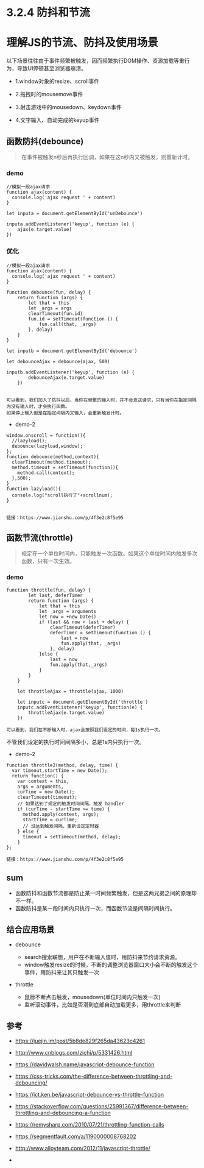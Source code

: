 # 3.2.4 防抖和节流


# 理解JS的节流、防抖及使用场景

以下场景往往由于事件频繁被触发，因而频繁执行DOM操作、资源加载等重行为，导致UI停顿甚至浏览器崩溃。

  - 1.window对象的resize、scroll事件

  - 2.拖拽时的mousemove事件

  - 3.射击游戏中的mousedown、keydown事件

  - 4.文字输入、自动完成的keyup事件


## 函数防抖(debounce)

>在事件被触发n秒后再执行回调，如果在这n秒内又被触发，则重新计时。

### demo
```
//模拟一段ajax请求
function ajax(content) {
  console.log('ajax request ' + content)
}

let inputa = document.getElementById('unDebounce')

inputa.addEventListener('keyup', function (e) {
    ajax(e.target.value)
})

```
### 优化

```
//模拟一段ajax请求
function ajax(content) {
  console.log('ajax request ' + content)
}

function debounce(fun, delay) {
    return function (args) {
        let that = this
        let _args = args
        clearTimeout(fun.id)
        fun.id = setTimeout(function () {
            fun.call(that, _args)
        }, delay)
    }
}
    
let inputb = document.getElementById('debounce')

let debounceAjax = debounce(ajax, 500)

inputb.addEventListener('keyup', function (e) {
        debounceAjax(e.target.value)
    })


可以看到，我们加入了防抖以后，当你在频繁的输入时，并不会发送请求，只有当你在指定间隔内没有输入时，才会执行函数。
如果停止输入但是在指定间隔内又输入，会重新触发计时。
```

- demo-2
```
window.onscroll = function(){
  //lazyload();
  debounce(lazyload,window);
};
function debounce(method,context){
  clearTimeout(method.timeout);
  method.timeout = setTimeout(function(){
    method.call(context);
  },500);
}
function lazyload(){
  console.log("scroll执行了"+scrollnum);
}


链接：https://www.jianshu.com/p/4f3e2c8f5e95

```

## 函数节流(throttle)

>规定在一个单位时间内，只能触发一次函数。如果这个单位时间内触发多次函数，只有一次生效。

### demo
```
function throttle(fun, delay) {
        let last, deferTimer
        return function (args) {
            let that = this
            let _args = arguments
            let now = +new Date()
            if (last && now < last + delay) {
                clearTimeout(deferTimer)
                deferTimer = setTimeout(function () {
                    last = now
                    fun.apply(that, _args)
                }, delay)
            }else {
                last = now
                fun.apply(that,_args)
            }
        }
    }

    let throttleAjax = throttle(ajax, 1000)

    let inputc = document.getElementById('throttle')
    inputc.addEventListener('keyup', function(e) {
        throttleAjax(e.target.value)
    })
    
可以看到，我们在不断输入时，ajax会按照我们设定的时间，每1s执行一次。
```

不管我们设定的执行时间间隔多小，总是1s内只执行一次。

- demo-2
```
function throttle2(method, delay, time) {
  var timeout,startTime = new Date();
  return function() {
    var context = this,
    args = arguments,
    curTime = new Date();
    clearTimeout(timeout);
    // 如果达到了规定的触发时间间隔，触发 handler
    if (curTime - startTime >= time) {
      method.apply(context, args);
      startTime = curTime;
      // 没达到触发间隔，重新设定定时器
    } else {
      timeout = setTimeout(method, delay);
    }
};

链接：https://www.jianshu.com/p/4f3e2c8f5e95

```

## sum
- 函数防抖和函数节流都是防止某一时间频繁触发，但是这两兄弟之间的原理却不一样。
- 函数防抖是某一段时间内只执行一次，而函数节流是间隔时间执行。

## 结合应用场景

- debounce

  - search搜索联想，用户在不断输入值时，用防抖来节约请求资源。
  - window触发resize的时候，不断的调整浏览器窗口大小会不断的触发这个事件，用防抖来让其只触发一次


- throttle

  - 鼠标不断点击触发，mousedown(单位时间内只触发一次)
  - 监听滚动事件，比如是否滑到底部自动加载更多，用throttle来判断


## 参考
- https://juejin.im/post/5b8de829f265da43623c4261
- http://www.cnblogs.com/zichi/p/5331426.html
- https://davidwalsh.name/javascript-debounce-function
- https://css-tricks.com/the-difference-between-throttling-and-debouncing/
- https://ict.ken.be/javascript-debounce-vs-throttle-function
- https://stackoverflow.com/questions/25991367/difference-between-throttling-and-debouncing-a-function
- https://remysharp.com/2010/07/21/throttling-function-calls
- https://segmentfault.com/a/1190000008768202
- http://www.alloyteam.com/2012/11/javascript-throttle/

- []()
